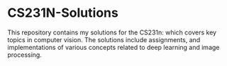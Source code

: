 # CS231N-Solutions
This repository contains my solutions for the CS231n:  which covers key topics in computer vision. The solutions include assignments, and implementations of various concepts related to deep learning and image processing.
